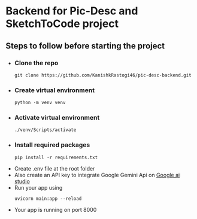 # Backend for Pic-Desc and SketchToCode project

## Steps to follow before starting the project
- ### Clone the repo
  ```shell
  git clone https://github.com/KanishkRastogi46/pic-desc-backend.git
  ```
- ### Create virtual environment
  ```shell
  python -m venv venv
  ```
- ### Activate virtual environment
  ```shell
  ./venv/Scripts/activate
  ```
- ### Install required packages
  ```shell
  pip install -r requirements.txt
  ```
- Create .env file at the root folder
- Also create an API key to integrate Google Gemini Api on [Google ai studio](https://aistudio.google.com/)
- Run your app using
  ```shell
  uvicorn main:app --reload
  ```
- Your app is running on port 8000
